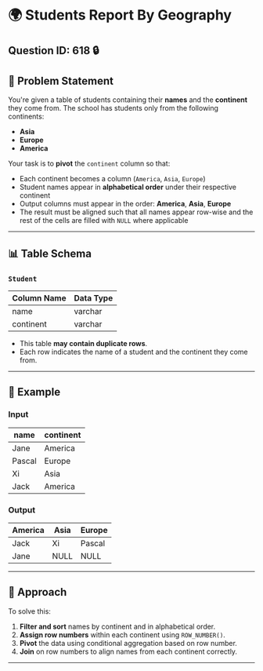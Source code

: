 # 🌍 Students Report By Geography

**Question ID**: 618 🔒    
---

## 🧾 Problem Statement

You're given a table of students containing their **names** and the **continent** they come from. The school has students only from the following continents:
- **Asia**
- **Europe**
- **America**

Your task is to **pivot** the `continent` column so that:
- Each continent becomes a column (`America`, `Asia`, `Europe`)
- Student names appear in **alphabetical order** under their respective continent
- Output columns must appear in the order: **America**, **Asia**, **Europe**
- The result must be aligned such that all names appear row-wise and the rest of the cells are filled with `NULL` where applicable

---

## 📊 Table Schema

### `Student`

| Column Name | Data Type |
|-------------|-----------|
| name        | varchar   |
| continent   | varchar   |

- This table **may contain duplicate rows**.
- Each row indicates the name of a student and the continent they come from.

---

## 📌 Example

### Input

| name   | continent |
|--------|-----------|
| Jane   | America   |
| Pascal | Europe    |
| Xi     | Asia      |
| Jack   | America   |

### Output

| America | Asia | Europe |
|---------|------|--------|
| Jack    | Xi   | Pascal |
| Jane    | NULL | NULL   |

---

## 🧠 Approach

To solve this:

1. **Filter and sort** names by continent and in alphabetical order.
2. **Assign row numbers** within each continent using `ROW_NUMBER()`.
3. **Pivot** the data using conditional aggregation based on row number.
4. **Join** on row numbers to align names from each continent correctly.

---
